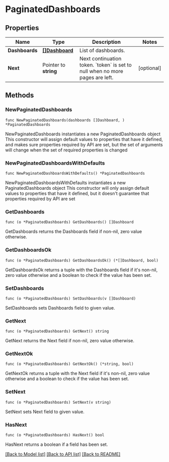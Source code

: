 # PaginatedDashboards

## Properties

Name | Type | Description | Notes
------------ | ------------- | ------------- | -------------
**Dashboards** | [**[]Dashboard**](Dashboard.md) | List of dashboards. | 
**Next** | Pointer to **string** | Next continuation token. &#x60;token&#x60; is set to null when no more pages are left. | [optional] 

## Methods

### NewPaginatedDashboards

`func NewPaginatedDashboards(dashboards []Dashboard, ) *PaginatedDashboards`

NewPaginatedDashboards instantiates a new PaginatedDashboards object
This constructor will assign default values to properties that have it defined,
and makes sure properties required by API are set, but the set of arguments
will change when the set of required properties is changed

### NewPaginatedDashboardsWithDefaults

`func NewPaginatedDashboardsWithDefaults() *PaginatedDashboards`

NewPaginatedDashboardsWithDefaults instantiates a new PaginatedDashboards object
This constructor will only assign default values to properties that have it defined,
but it doesn't guarantee that properties required by API are set

### GetDashboards

`func (o *PaginatedDashboards) GetDashboards() []Dashboard`

GetDashboards returns the Dashboards field if non-nil, zero value otherwise.

### GetDashboardsOk

`func (o *PaginatedDashboards) GetDashboardsOk() (*[]Dashboard, bool)`

GetDashboardsOk returns a tuple with the Dashboards field if it's non-nil, zero value otherwise
and a boolean to check if the value has been set.

### SetDashboards

`func (o *PaginatedDashboards) SetDashboards(v []Dashboard)`

SetDashboards sets Dashboards field to given value.


### GetNext

`func (o *PaginatedDashboards) GetNext() string`

GetNext returns the Next field if non-nil, zero value otherwise.

### GetNextOk

`func (o *PaginatedDashboards) GetNextOk() (*string, bool)`

GetNextOk returns a tuple with the Next field if it's non-nil, zero value otherwise
and a boolean to check if the value has been set.

### SetNext

`func (o *PaginatedDashboards) SetNext(v string)`

SetNext sets Next field to given value.

### HasNext

`func (o *PaginatedDashboards) HasNext() bool`

HasNext returns a boolean if a field has been set.


[[Back to Model list]](../README.md#documentation-for-models) [[Back to API list]](../README.md#documentation-for-api-endpoints) [[Back to README]](../README.md)


